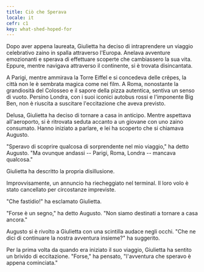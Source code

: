 ```yaml
---
title: Ciò che Sperava
locale: it
cefr: c1
key: what-shed-hoped-for
---
```


Dopo aver appena laureata, Giulietta ha deciso di intraprendere un viaggio celebrativo zaino in spalla attraverso l'Europa. Anelava avventure emozionanti e sperava di effettuare scoperte che cambiassero la sua vita. Eppure, mentre navigava attraverso il continente, si è trovata disincantata.

A Parigi, mentre ammirava la Torre Eiffel e si concedeva delle crêpes, la città non le è sembrata magica come nei film. A Roma, nonostante la grandiosità del Colosseo e il sapore della pizza autentica, sentiva un senso di vuoto. Persino Londra, con i suoi iconici autobus rossi e l'imponente Big Ben, non è riuscita a suscitare l'eccitazione che aveva previsto.

Delusa, Giulietta ha deciso di tornare a casa in anticipo. Mentre aspettava all'aeroporto, si è ritrovata seduta accanto a un giovane con uno zaino consumato. Hanno iniziato a parlare, e lei ha scoperto che si chiamava Augusto.

"Speravo di scoprire qualcosa di sorprendente nel mio viaggio," ha detto Augusto. "Ma ovunque andassi -- Parigi, Roma, Londra -- mancava qualcosa."

Giulietta ha descritto la propria disillusione.

Improvvisamente, un annuncio ha riecheggiato nel terminal. Il loro volo è stato cancellato per circostanze impreviste.

"Che fastidio!" ha esclamato Giulietta.

"Forse è un segno," ha detto Augusto. "Non siamo destinati a tornare a casa ancora."

Augusto si è rivolto a Giulietta con una scintilla audace negli occhi. "Che ne dici di continuare la nostra avventura insieme?" ha suggerito.

Per la prima volta da quando era iniziato il suo viaggio, Giulietta ha sentito un brivido di eccitazione. "Forse," ha pensato, "l'avventura che speravo è appena cominciata."